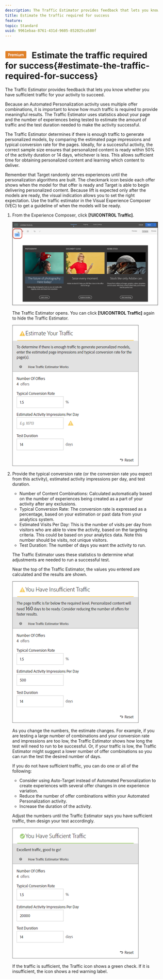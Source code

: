 ```yaml
---
description: The Traffic Estimator provides feedback that lets you know whether you have sufficient traffic for your activity to succeed.
title: Estimate the traffic required for success
feature: 
topic: Standard
uuid: 9961ebaa-8761-431d-9605-852025ca580f
---
```


# ![PREMIUM](/help/assets/premium.png) Estimate the traffic required for success{#estimate-the-traffic-required-for-success}

The Traffic Estimator provides feedback that lets you know whether you have sufficient traffic for your activity to succeed.

 Because an Automated Personalization activity uses multiple offer combinations, it is important to know how much traffic is required to provide meaningful results. The Traffic Estimator uses statistics about your page and the number of experiences being tested to estimate the amount of traffic and the test duration needed to make the activity successful.

The Traffic Estimator determines if there is enough traffic to generate personalized models, by comparing the estimated page impressions and typical conversion rate for the pages. Ideally, for a successful activity, the correct sample size ensures that personalized content is ready within 50% of the activity duration or 14 days, whichever is less. This allows sufficient time for obtaining personalized content and learning which content to deliver.

Remember that Target randomly serves experiences until the personalization algorithms are built. The checkmark icon beside each offer shows when the model for that offer is ready and Target is able to begin delivering personalized content. Because lift is expected only after the models are ready, the visual indication allows you to set the right expectation. Use the traffic estimator in the Visual Experience Composer (VEC) to get a guideline of when the models will be ready. 

1. From the Experience Composer, click **[!UICONTROL Traffic]**.

   ![Traffic icon](/help/c-activities/t-automated-personalization/assets/icon-traffic.png)

   The Traffic Estimator opens. You can click **[!UICONTROL Traffic]** again to hide the Traffic Estimator.

   ![](assets/ap_est.png)

1. Provide the typical conversion rate (or the conversion rate you expect from this activity), estimated activity impressions per day, and test duration.

   * Number of Content Combinations: Calculated automatically based on the number of experiences being created as a part of your activity after any exclusions. 
   * Typical Conversion Rate: The conversion rate is expressed as a percentage, based on your estimation or past data from your analytics system. 
   * Estimated Visits Per Day: This is the number of visits per day from visitors who are able to view the activity, based on the targeting criteria. This could be based on your analytics data. Note this number should be visits, not unique visitors. 
   * Test Duration: The number of days you want the activity to run.

   The Traffic Estimator uses these statistics to determine what adjustments are needed to run a successful test.

   Near the top of the Traffic Estimator, the values you entered are calculated and the results are shown.

   ![](assets/ap_est_no.png)

   As you change the numbers, the estimate changes. For example, if you are testing a large number of combinations and your conversion rate and impressions are too low, the Traffic Estimator shows how long the test will need to run to be successful. Or, if your traffic is low, the Traffic Estimator might suggest a lower number of offer combinations so you can run the test the desired number of days.

   If you do not have sufficient traffic, you can do one or all of the following:

   * Consider using Auto-Target instead of Automated Personalization to create experiences with several offer changes in one experience variation. 
   * Reduce the number of offer combinations within your Automated Personalization activity. 
   * Increase the duration of the activity.

   Adjust the numbers until the Traffic Estimator says you have sufficient traffic, then design your test accordingly.

   ![](assets/ap_est_yes.png)

   If the traffic is sufficient, the Traffic icon shows a green check. If it is insufficient, the icon shows a red warning label. 
